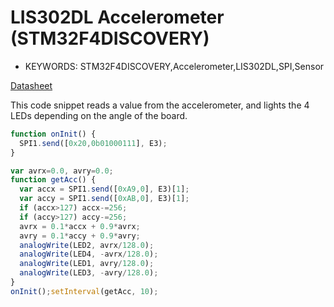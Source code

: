 <!--- Copyright (c) 2013 Gordon Williams, Pur3 Ltd. See the file LICENSE for copying permission. -->
LIS302DL Accelerometer (STM32F4DISCOVERY)
====================================

* KEYWORDS: STM32F4DISCOVERY,Accelerometer,LIS302DL,SPI,Sensor

[Datasheet](/datasheets/LIS302DL.pdf)

This code snippet reads a value from the accelerometer, and lights the 4 LEDs depending on the angle of the board.

```JavaScript
function onInit() {
  SPI1.send([0x20,0b01000111], E3);
}

var avrx=0.0, avry=0.0;
function getAcc() {
  var accx = SPI1.send([0xA9,0], E3)[1];
  var accy = SPI1.send([0xAB,0], E3)[1];
  if (accx>127) accx-=256;
  if (accy>127) accy-=256;
  avrx = 0.1*accx + 0.9*avrx;
  avry = 0.1*accy + 0.9*avry;
  analogWrite(LED2, avrx/128.0);
  analogWrite(LED4, -avrx/128.0);
  analogWrite(LED1, avry/128.0);
  analogWrite(LED3, -avry/128.0);
}
onInit();setInterval(getAcc, 10);
```
 
